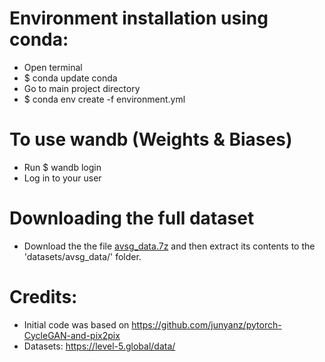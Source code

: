 
# Environment installation using conda:
* Open terminal 
* $ conda update conda
* Go to main project directory 
* $ conda env create -f environment.yml


# To use wandb (Weights & Biases)
* Run $ wandb login
* Log in to your user

# Downloading the full dataset
* Download the the file [avsg_data.7z](https://drive.google.com/file/d/1-6NTypMP2dj-GZPm9DrOIQ80_iMgFl_9/view?usp=sharing) and then extract its contents to  the 'datasets/avsg_data/' folder. 

# Credits:
* Initial code was based on https://github.com/junyanz/pytorch-CycleGAN-and-pix2pix
* Datasets: https://level-5.global/data/
